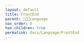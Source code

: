 ```yaml
---
layout: default
title: FrontEnd
parent: 👩🏻‍💻Language
nav_order: 5
has_children: true
permalink: docs/Language/FrontEnd
---
```

